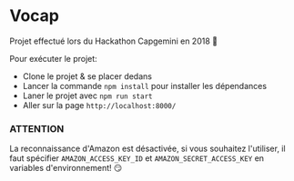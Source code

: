 # Vocap

Projet effectué lors du Hackathon Capgemini en 2018 🤙

Pour exécuter le projet:
- Clone le projet & se placer dedans
- Lancer la commande `npm install` pour installer les dépendances
- Laner le projet avec `npm run start`
- Aller sur la page `http://localhost:8000/`

### ATTENTION

La reconnaissance d'Amazon est désactivée, si vous souhaitez l'utiliser, il faut spécifier `AMAZON_ACCESS_KEY_ID` et `AMAZON_SECRET_ACCESS_KEY` en variables d'environnement! 😏
